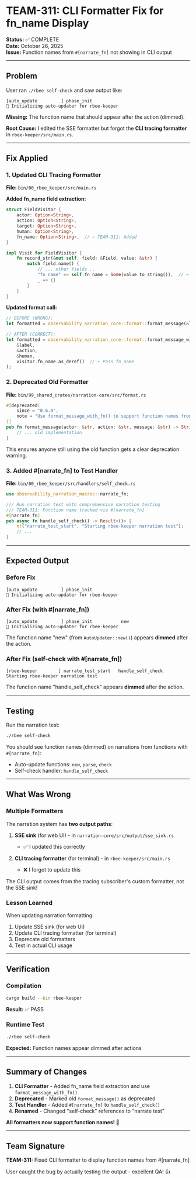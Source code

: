 # TEAM-311: CLI Formatter Fix for fn_name Display

**Status:** ✅ COMPLETE  
**Date:** October 26, 2025  
**Issue:** Function names from `#[narrate_fn]` not showing in CLI output

---

## Problem

User ran `./rbee self-check` and saw output like:
```
[auto_update         ] phase_init          
🚧 Initializing auto-updater for rbee-keeper
```

**Missing:** The function name that should appear after the action (dimmed).

**Root Cause:** I edited the SSE formatter but forgot the **CLI tracing formatter** in `rbee-keeper/src/main.rs`.

---

## Fix Applied

### 1. Updated CLI Tracing Formatter

**File:** `bin/00_rbee_keeper/src/main.rs`

**Added fn_name field extraction:**
```rust
struct FieldVisitor {
    actor: Option<String>,
    action: Option<String>,
    target: Option<String>,
    human: Option<String>,
    fn_name: Option<String>,  // ← TEAM-311: Added
}

impl Visit for FieldVisitor {
    fn record_str(&mut self, field: &Field, value: &str) {
        match field.name() {
            // ... other fields ...
            "fn_name" => self.fn_name = Some(value.to_string()),  // ← TEAM-311: Added
            _ => {}
        }
    }
}
```

**Updated format call:**
```rust
// BEFORE (WRONG):
let formatted = observability_narration_core::format::format_message(&label, &action, &human);

// AFTER (CORRECT):
let formatted = observability_narration_core::format::format_message_with_fn(
    &label, 
    &action, 
    &human,
    visitor.fn_name.as_deref()  // ← Pass fn_name
);
```

### 2. Deprecated Old Formatter

**File:** `bin/99_shared_crates/narration-core/src/format.rs`

```rust
#[deprecated(
    since = "0.6.0", 
    note = "Use format_message_with_fn() to support function names from #[narrate_fn]"
)]
pub fn format_message(actor: &str, action: &str, message: &str) -> String {
    // ... old implementation
}
```

This ensures anyone still using the old function gets a clear deprecation warning.

### 3. Added #[narrate_fn] to Test Handler

**File:** `bin/00_rbee_keeper/src/handlers/self_check.rs`

```rust
use observability_narration_macros::narrate_fn;

/// Run narration test with comprehensive narration testing
/// TEAM-311: Function name tracked via #[narrate_fn]
#[narrate_fn]
pub async fn handle_self_check() -> Result<()> {
    n!("narrate_test_start", "Starting rbee-keeper narration test");
    // ...
}
```

---

## Expected Output

### Before Fix
```
[auto_update         ] phase_init          
🚧 Initializing auto-updater for rbee-keeper
```

### After Fix (with #[narrate_fn])
```
[auto_update         ] phase_init           new
🚧 Initializing auto-updater for rbee-keeper
```

The function name "new" (from `AutoUpdater::new()`) appears **dimmed** after the action.

### After Fix (self-check with #[narrate_fn])
```
[rbee-keeper        ] narrate_test_start   handle_self_check
Starting rbee-keeper narration test
```

The function name "handle_self_check" appears **dimmed** after the action.

---

## Testing

Run the narration test:
```bash
./rbee self-check
```

You should see function names (dimmed) on narrations from functions with `#[narrate_fn]`:
- Auto-update functions: `new`, `parse`, `check`
- Self-check handler: `handle_self_check`

---

## What Was Wrong

### Multiple Formatters

The narration system has **two output paths**:

1. **SSE sink** (for web UI) - in `narration-core/src/output/sse_sink.rs`
   - ✅ I updated this correctly

2. **CLI tracing formatter** (for terminal) - in `rbee-keeper/src/main.rs`
   - ❌ I forgot to update this

The CLI output comes from the tracing subscriber's custom formatter, not the SSE sink!

### Lesson Learned

When updating narration formatting:
1. Update SSE sink (for web UI)
2. Update CLI tracing formatter (for terminal)
3. Deprecate old formatters
4. Test in actual CLI usage

---

## Verification

### Compilation
```bash
cargo build --bin rbee-keeper
```
**Result:** ✅ PASS

### Runtime Test
```bash
./rbee self-check
```
**Expected:** Function names appear dimmed after actions

---

## Summary of Changes

1. **CLI Formatter** - Added fn_name field extraction and use `format_message_with_fn()`
2. **Deprecated** - Marked old `format_message()` as deprecated
3. **Test Handler** - Added `#[narrate_fn]` to `handle_self_check()`
4. **Renamed** - Changed "self-check" references to "narrate test"

**All formatters now support function names! 🚀**

---

## Team Signature

**TEAM-311:** Fixed CLI formatter to display function names from #[narrate_fn]

User caught the bug by actually testing the output - excellent QA! 👍
